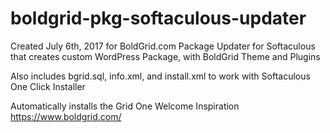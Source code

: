 # boldgrid-pkg-softaculous-updater
Created July 6th, 2017 for BoldGrid.com 
Package Updater for Softaculous that creates custom WordPress Package, with BoldGrid Theme and Plugins

Also includes bgrid.sql, info.xml, and install.xml to work with Softaculous One Click Installer

Automatically installs the Grid One Welcome Inspiration 
https://www.boldgrid.com/
